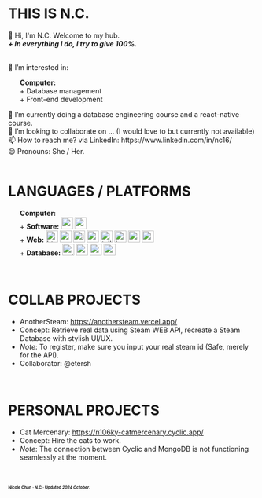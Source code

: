 # THIS IS N.C.
👋 Hi, I'm N.C. Welcome to my hub. <br>
<b><i>+ In everything I do, I try to give 100%. </i></b> <br><br>

👀 I’m interested in: 
<ul>
<b>Computer:</b><br>
+ Database management<br>
+ Front-end development<br>
</ul>
<!-- <ul>
<b>Sports:</b><br>
+ Gym<br>
+ Swimming<br>
</ul>

<ul>
  <b>Anime:</b><br>
+ Naruto<br>
+ Attack on Titan<br>
+ One Piece<br>
</ul>
<br> -->
🌱 I’m currently doing a database engineering course and a react-native course.  <br>
💞️ I’m looking to collaborate on ... (I would love to but currently not available) <br>
📫 How to reach me? via LinkedIn: https://www.linkedin.com/in/nc16/ <br>
😄 Pronouns: She / Her. <br>
<br>

# LANGUAGES / PLATFORMS
<ul>
<b>Computer:</b><br>
+ <b>Software:</b> 
  <img width="24" height="24" src="https://img.icons8.com/fluency/48/c-programming.png" alt="c-programming"/>
  <img width="24" height="24" src="https://img.icons8.com/fluency/48/c-plus-plus-logo.png" alt="c-plus-plus-logo"/>
  <br>
+ <b>Web:</b>
  <img width="24" height="24" src="https://img.icons8.com/fluency/48/html-5.png" alt="html-5"/>
  <img width="24" height="24" src="https://img.icons8.com/fluency/48/css3.png" alt="css3"/>
  <img width="24" height="24" src="https://img.icons8.com/fluency/48/javascript.png" alt="javascript"/>
  <img width="24" height="24" src="https://img.icons8.com/fluency/48/node-js.png" alt="node-js"/>
  <img width="24" height="24" src="https://img.icons8.com/color/48/tailwindcss.png" alt="tailwindcss"/>
  <img width="24" height="24" src="https://img.icons8.com/fluency/48/bootstrap.png" alt="bootstrap"/>
  <img width="24" height="24" src="https://img.icons8.com/color/48/python--v1.png" alt="python--v1"/>
  <img width="24" height="24" src="https://img.icons8.com/?size=100&id=bzf0DqjXFHIW&format=png&color=000000" alt="react"/>
  
  <br>
+ <b>Database:</b> 
  <img width="24" height="24" src="https://img.icons8.com/ios/50/sql.png" alt="sql"/>
  <img width="24" height="24" src="https://img.icons8.com/color/48/pandas.png" alt="pandas"/>
  <img width="24" height="24" src="https://img.icons8.com/color/48/postgreesql.png" alt="postgreesql"/>
  <img width="24" height="24" src="https://img.icons8.com/color/48/mongodb.png" alt="mongodb"/>
  <br>
</ul>
<br>

# COLLAB PROJECTS
- AnotherSteam: https://anothersteam.vercel.app/
- Concept: Retrieve real data using Steam WEB API, recreate a Steam Database with stylish UI/UX. 
- <i>Note</i>: To register, make sure you input your real steam id (Safe, merely for the API).
- Collaborator: @etersh
<br>

# PERSONAL PROJECTS
- Cat Mercenary: https://n106ky-catmercenary.cyclic.app/
- Concept: Hire the cats to work. 
- <i>Note</i>: The connection between Cyclic and MongoDB is not functioning seamlessly at the moment.

<br><br>
<strong style="font-size: 8px"> Nicole Chan · N.C · Updated <i>2024 October</i>. </strong>
